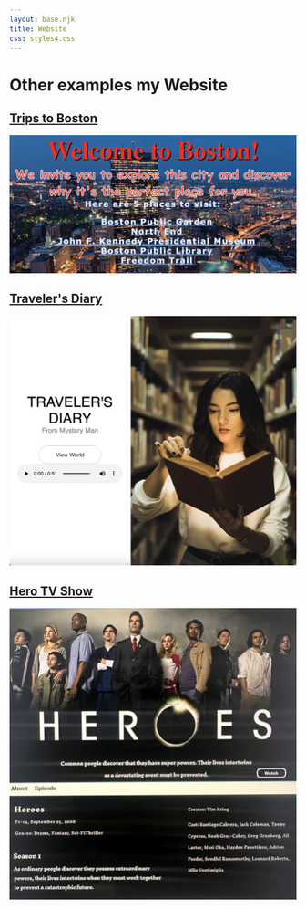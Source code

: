 ```yaml
---
layout: base.njk
title: Website
css: styles4.css
---
```

<h1>Other examples my Website</h1>
	<div class="gridweb">
		
  <a href="https://dimdark23.github.io/Boston99/Boston.html">
	  <h2> Trips to Boston</h2>
    <img src="/image/boston.jpg" alt="Image 1">
  </a>
  <a href="https://dimdark23.github.io/FWorld/index.html ">
	  <h2> Traveler's Diary</h2>
    <img src="/image/fanworld.jpg" alt="Image 2">
  </a>
  <a href="
https://dimdark23.github.io/mmp240/mid/about.html
">
	  <h2> Hero TV Show</h2>
    <img src="/image/hero.jpg" alt="Image 3">
  </a>
</div>